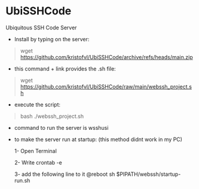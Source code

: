 # UbiSSHCode
Ubiquitous SSH Code Server


* Install by typing on the server:
> wget https://github.com/kristofvl/UbiSSHCode/archive/refs/heads/main.zip

* this command + link provides the .sh file:
> wget https://github.com/kristofvl/UbiSSHCode/raw/main/webssh_project.sh

* execute the script: 
> bash ./webssh_project.sh 

* command to run the server is wsshusi

* to make the server run at startup: (this method didnt work in my PC)

  1- Open Terminal
  
  2- Write crontab -e
  
  3- add the following line to it
    @reboot sh $PIPATH/webssh/startup-run.sh
   
